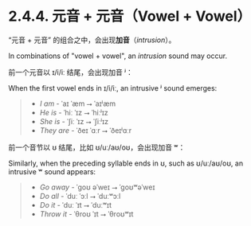 # 2.4.4. 元音 + 元音（Vowel + Vowel）

“元音 + 元音” 的组合之中，会出现**加音**（*intrusion*）。

In combinations of "vowel + vowel", an *intrusion* sound may occur.

前一个元音以 <span class="pho">ɪ/i/iː</span> 结尾，会出现加音 <span class="pho">ʲ</span>：

When the first vowel ends in <span class="pho">ɪ/i/iː</span>, an intrusive <span class="pho">ʲ</span> sound emerges:

> - *I am* - <span class="pho alt">ˈaɪ ˈæm</span> ⭢ <span class="pho alt">ˈaɪʲæm</span><span class="speak-word-inline" data-audio-us-male="/audios/us/I-am-us-male.mp3" data-audio-us-female="/audios/us/I-am-us-female.mp3"></span>
> - *He is* - <span class="pho alt">ˈhiː ˈɪz</span> ⭢ <span class="pho alt">ˈhiːʲɪz</span><span class="speak-word-inline" data-audio-us-male="/audios/us/He-is-us-male.mp3" data-audio-us-female="/audios/us/He-is-us-female.mp3"></span>
> - *She is* - <span class="pho alt">ˈʃiː ˈɪz</span> ⭢ <span class="pho alt">ˈʃiːʲɪz</span><span class="speak-word-inline" data-audio-us-male="/audios/us/She-is-us-male.mp3" data-audio-us-female="/audios/us/She-is-us-female.mp3"></span>
> - *They are* - <span class="pho alt">ˈðeɪ ˈɑːr</span> ⭢ <span class="pho alt">ˈðeɪʲɑːr</span><span class="speak-word-inline" data-audio-us-male="/audios/us/They-are-us-male.mp3" data-audio-us-female="/audios/us/They-are-us-female.mp3"></span>

前一个音节以 <span class="pho">ʊ</span> 结尾，比如 <span class="pho">ʊ/uː/aʊ/oʊ</span>，会出现加音 <span class="pho">ʷ</span>：

Similarly, when the preceding syllable ends in <span class="pho">ʊ</span>, such as <span class="pho">ʊ/uː/aʊ/oʊ</span>, an intrusive <span class="pho">ʷ</span> sound appears:

> - *Go away* - <span class="pho alt">ˈɡoʊ əˈweɪ</span> ⭢ <span class="pho alt">ˈɡoʊʷəˈweɪ</span><span class="speak-word-inline" data-audio-us-male="/audios/us/Go-away-us-male.mp3" data-audio-us-female="/audios/us/Go-away-us-female.mp3"></span>
> - *Do all* - <span class="pho alt">ˈduː ˈɔːl</span> ⭢ <span class="pho alt">ˈduːʷɔːl</span><span class="speak-word-inline" data-audio-us-male="/audios/us/Do-all-us-male.mp3" data-audio-us-female="/audios/us/Do-all-us-female.mp3"></span>
> - *Do it* - <span class="pho alt">ˈduː ˈɪt</span> ⭢ <span class="pho alt">ˈduːʷɪt</span><span class="speak-word-inline" data-audio-us-male="/audios/us/Do-it-us-male.mp3" data-audio-us-female="/audios/us/Do-it-us-female.mp3"></span>
> - *Throw it* - <span class="pho alt">ˈθroʊ ˈɪt</span> ⭢ <span class="pho alt">ˈθroʊʷɪt</span><span class="speak-word-inline" data-audio-us-male="/audios/us/Throw-it-us-male.mp3" data-audio-us-female="/audios/us/Throw-it-us-female.mp3"></span>